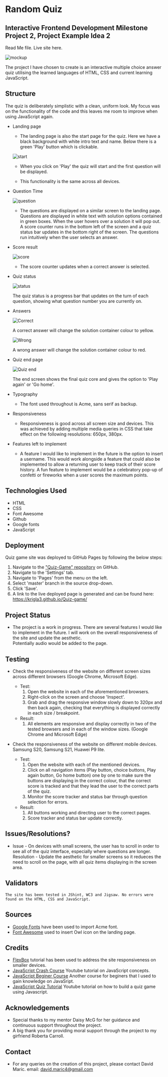 # Random Quiz

## Interactive Frontend Development Milestone Project 2, Project Example Idea 2

Read Me file. Live site here.



![mockup](https://github.com/krigla3/Quiz-game/blob/main/docs/quiz%20mockup.jpg)

The project I have chosen to create is an interactive multiple choice answer quiz utilising the learned languages of HTML, CSS and current learning JavaScript.



## Structure 
The quiz is deliberately simplistic with a clean, uniform look. My focus was on the functionality of the code and this leaves me room to improve when using JavaScript again.

* Landing page
    * The landing page is also the start page for the quiz. Here we have a black background with white intro text and name. Below there is a green 'Play' button which is clickable.

    ![start](https://github.com/krigla3/Quiz-game/blob/main/docs/landing-page.jpg)

    * When you click on 'Play' the quiz will start and the first question will be displayed.

    * This functionality is the same across all devices.

* Question Time

    ![question](https://github.com/krigla3/Quiz-game/blob/main/docs/question.jpg)

    * The questions are displayed on a similar screen to the landing page. Questions are displayed in white text with solution options contained in green boxes. When the user hovers over a solution it will pop out. A score counter runs in the bottom left of the screen and a quiz status bar updates in the bottom right of the screen. The questions run intuitively when the user selects an answer.

* Score result

    ![score](https://github.com/krigla3/Quiz-game/blob/main/docs/score.jpg)

    * The score counter updates when a correct answer is selected.

* Quiz status

    ![status](https://github.com/krigla3/Quiz-game/blob/main/docs/score-bar.jpg)

    The quiz status is a progress bar that updates on the turn of each question, showing what question number you are currently on.

* Answers

    ![Correct](https://github.com/krigla3/Quiz-game/blob/main/docs/correct-answer.jpg)

    A correct answer will change the solution container colour to yellow.

    ![Wrong](https://github.com/krigla3/Quiz-game/blob/main/docs/wrong-answer.jpg)

    A wrong answer will change the solution container colour to red.

* Quiz end page

    ![Quiz end](https://github.com/krigla3/Quiz-game/blob/main/docs/result-page.jpg)

    The end screen shows the final quiz core and gives the option to 'Play again' or 'Go home'.

* Typography
    * The font used throughout is Acme, sans serif as backup.

* Responsiveness

    * Responsiveness is good across all screen size and devices. 
      This was achieved by adding multiple media queries in CSS that take effect on the following resolutions: 650px, 380px.

* Features left to implement

    * A feature I would like to implement in the future is the option to insert a username. This would work alongside a feature that could also be implemented to allow a returning user to keep track of their score history. A fun feature to implement would be a celebratory pop-up of confetti or fireworks when a user scores the maximum points.

## Technologies Used

* HTML
* CSS
* Font Awesome
* Github
* Google fonts
* JavaScript

## Deployment

Quiz game site was deployed to GitHub Pages by following the below steps:

1. Navigate to the ["Quiz-Game" repository](https://github.com/krigla3/Quiz-game) on GitHub.
1. Navigate to the 'Settings' tab.
1. Navigate to 'Pages' from the menu on the left. 
1. Select 'master' branch in the source drop-down.
1. Click 'Save'.
1. A link to the live deployed page is generated and can be found here: https://krigla3.github.io/Quiz-game/




## Project Status

* The project is a work in progress. There are several features I would like to implement in the future. I will work on the overall responsiveness of the site and update the aesthetic.  
  Potentially audio would be added to the page.


## Testing

* Check the responsiveness of the website on different screen sizes across different browsers (Google Chrome, Microsoft Edge).

    * Test: 
        1. Open the website in each of the aforementioned browsers.
        1. Right-click on the screen and choose 'Inspect'.
        1. Grab and drag the responsive window slowly down to 320px and then back again, checking that everything is displayed correctly in each size / breakpoint.
    * Result:
        1. All elements are responsive and display correctly in two of the tested browsers and in each of the window sizes. (Google Chrome and Microsoft Edge) 

* Check the responsiveness of the website on different mobile devices. Samsung S20, Samsung S21, Huawei P9 lite.

    * Test: 
        1. Open the website with each of the mentioned devices.
        1. Click on all navigation items (Play  button, choice buttons, Play again button, Go home button) one by one to make sure the buttons are displaying in the correct colour, that the correct score is tracked and that they lead the user to the correct parts of the quiz. 
        1. Monitor the score tracker and status bar through question selection for errors.
    * Result:
        1. All buttons working and directing user to the correct pages.
        1. Score tracker and status bar update correctly.

## Issues/Resolutions?
* Issue - On devices with small screens, the user has to scroll in order to see all of the quiz interface, especially where questions are longer. 
    Resolution - Update the aesthetic for smaller screens so it redueces the need to scroll on the page, with all quiz items displaying in the screen area. 

## Validators
    The site has been tested in JShint, WC3 and Jigsaw. No errors were found on the HTML, CSS and JavaScript.    
  
## Sources

* [Google Fonts](https://fonts.google.com/) have been used to import Acme font. 
* [Font Awesome](https://fontawesome.com/) used to insert Owl icon on the landing page.

## Credits

* [FlexBox](https://www.w3schools.com/css/css3_flexbox.asp) tutorial has been used to address the site responsiveness on smaller devices.
* [JavaScript Crash Course](https://www.youtube.com/watch?v=hdI2bqOjy3c&t=3s) Youtube tutorial on JavaScript concepts.
* [JavaScript Beginer Course](https://www.youtube.com/watch?v=PkZNo7MFNFg) Another course for beginers that I used to gain knowledge on JavaSript.
* [JavaScript Quiz Tutorial](https://www.youtube.com/watch?v=f4fB9Xg2JEY) Youtube tutorial on how to build a quiz game using Javascript.


## Acknowledgements
* Special thanks to my mentor Daisy McG for her guidance and continuous support throughout the project.
* A big thank you for providing moral support through the project to my girfriend Roberta Carroll.

## Contact
* For any queries on the creation of this project, please contact David Maric. email: david.maric4@gmail.com







     








     
















